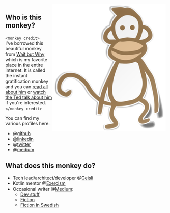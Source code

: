 <img alt="instant gratification monkey" height="400px" align="right" src="https://github.com/uzilan/uzilan/blob/master/wbwmonkey.png">

## Who is this monkey?
`<monkey credit>`<br/>
I've borrowed this beautiful monkey from [Wait but Why](https://waitbutwhy.com/) which is my favorite place in the entire internet. 
It is called the instant gratification monkey and you can [read all about him](https://waitbutwhy.com/2013/10/why-procrastinators-procrastinate.html) 
or [watch the Ted talk about him](https://www.ted.com/talks/tim_urban_inside_the_mind_of_a_master_procrastinator/up-next) if you're interested.
<br/>
`</monkey credit>`

You can find my various profiles here:
* @[github](https://github.com/uzilan)
* @[linkedin](https://linkedin.com/in/uzilan)
* @[twitter](https://twitter.com/uzi_landsmann)
* @[medium](https://medium.com/@uzi.landsmann)
## What does this monkey do?
* Tech lead/architect/developer @[Geisli](https://www.geisli.se/)
* Kotlin mentor @[Exercism](https://exercism.io/)
* Occasional writer @[Medium](https://medium.com/):
  * [Dev stuff](https://medium.com/@uzi.landsmann/list/dev-stuff-8397360b6f66)
  * [Fiction](https://medium.com/@uzi.landsmann/list/fiction-6ea802e283b5)
  * [Fiction in Swedish](https://medium.com/@uzi.landsmann/list/pa-svenska-0b4abfc7cb70)
